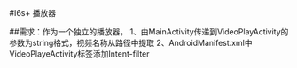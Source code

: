 
#I6s+ 播放器

##需求：作为一个独立的播放器，
     1、由MainActivity传递到VideoPlayActivity的参数为string格式，视频名称从路径中提取
     2、AndroidManifest.xml中VideoPlayeActivity标签添加Intent-filter

